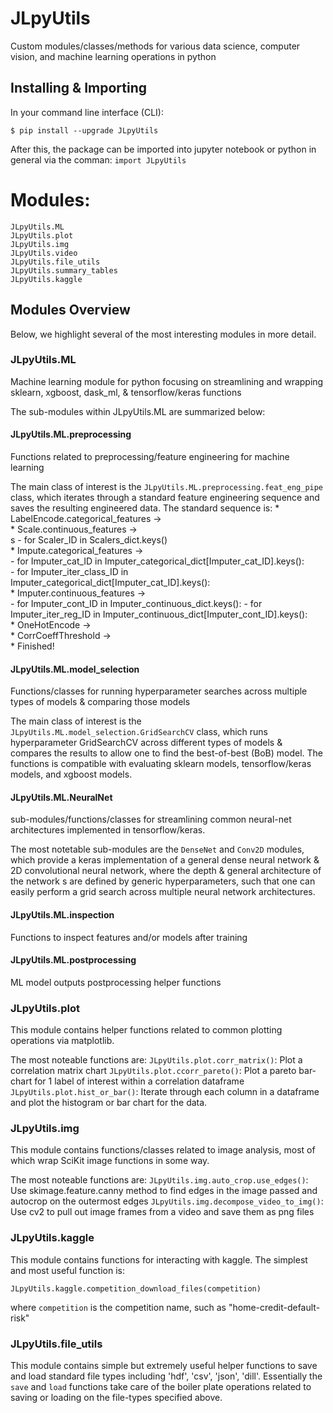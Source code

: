# JLpyUtils
Custom modules/classes/methods for various data science, computer vision, and machine learning operations in python
    
## Installing & Importing
In your command line interface (CLI):
```
$ pip install --upgrade JLpyUtils
```
After this, the package can be imported into jupyter notebook or python in general via the comman:
```import JLpyUtils```


# Modules:
```
JLpyUtils.ML
JLpyUtils.plot
JLpyUtils.img
JLpyUtils.video
JLpyUtils.file_utils
JLpyUtils.summary_tables
JLpyUtils.kaggle
```

## Modules Overview

Below, we highlight several of the most interesting modules in more detail.

### JLpyUtils.ML
Machine learning module for python focusing on streamlining and wrapping sklearn, xgboost, dask_ml, & tensorflow/keras functions

The sub-modules within JLpyUtils.ML are summarized below:

#### JLpyUtils.ML.preprocessing 
Functions related to preprocessing/feature engineering for machine learning

The main class of interest is the ```JLpyUtils.ML.preprocessing.feat_eng_pipe``` class, which iterates through a standard feature engineering sequence and saves the resulting engineered data. The standard sequence is:
        * LabelEncode.categorical_features ->  <br>
        * Scale.continuous_features -> <br> s
            - for Scaler_ID in Scalers_dict.keys()<br>
        * Impute.categorical_features -><br>
            - for Imputer_cat_ID in Imputer_categorical_dict[Imputer_cat_ID].keys():<br>
                - for Imputer_iter_class_ID in Imputer_categorical_dict[Imputer_cat_ID].keys():<br>
        * Imputer.continuous_features -><br>
            - for Imputer_cont_ID in Imputer_continuous_dict.keys():
                - for Imputer_iter_reg_ID in Imputer_continuous_dict[Imputer_cont_ID].keys():<br>
        * OneHotEncode -><br>
        * CorrCoeffThreshold -><br>
        * Finished!<br>
        
#### JLpyUtils.ML.model_selection
Functions/classes for running hyperparameter searches across multiple types of models & comparing those models

The main class of interest is the ```JLpyUtils.ML.model_selection.GridSearchCV``` class, which runs hyperparameter GridSearchCV across different types of models & compares the results to allow one to find the best-of-best (BoB) model. The functions is compatible with evaluating sklearn models, tensorflow/keras models, and xgboost models.

#### JLpyUtils.ML.NeuralNet
sub-modules/functions/classes for streamlining common neural-net architectures implemented in tensorflow/keras.

The most notetable sub-modules are the ```DenseNet``` and ```Conv2D``` modules, which provide a keras implementation of a general dense neural network & 2D convolutional neural network, where the depth & general architecture of the network s are defined by generic hyperparameters, such that one can easily perform a grid search across multiple neural network architectures.

#### JLpyUtils.ML.inspection
Functions to inspect features and/or models after training

#### JLpyUtils.ML.postprocessing
ML model outputs postprocessing helper functions


### JLpyUtils.plot
This module contains helper functions related to common plotting operations via matplotlib.

The most noteable functions are:
```JLpyUtils.plot.corr_matrix()```: Plot a correlation matrix chart
```JLpyUtils.plot.ccorr_pareto()```: Plot a pareto bar-chart for 1 label of interest within a correlation dataframe
```JLpyUtils.plot.hist_or_bar()```: Iterate through each column in a dataframe and plot the histogram or bar chart for the data.

### JLpyUtils.img
This module contains functions/classes related to image analysis, most of which wrap SciKit image functions in some way.

The most noteable functions are: 
```JLpyUtils.img.auto_crop.use_edges()```: Use skimage.feature.canny method to find edges in the image passed and autocrop on the outermost edges
```JLpyUtils.img.decompose_video_to_img()```: Use cv2 to pull out image frames from a video and save them as png files


### JLpyUtils.kaggle
This module contains functions for interacting with kaggle. The simplest and most useful function is:
```
JLpyUtils.kaggle.competition_download_files(competition)
```
where ```competition``` is the competition name, such as  "home-credit-default-risk"

### JLpyUtils.file_utils
This module contains simple but extremely useful helper functions to save and load standard file types including 'hdf', 'csv', 'json', 'dill'. Essentially the ```save``` and ```load``` functions take care of the boiler plate operations related to saving or loading on the file-types specified above.

